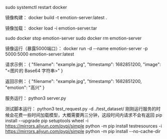 sudo systemctl restart docker

镜像构建：
docker build -t emotion-server:latest .

镜像加载：
docker load -i emotion-server.tar

sudo docker stop emotion-server
sudo docker rm emotion-server


镜像运行（暴露5000端口）：
docker run -d  --name emotion-server   -p 5000:5000   emotion-server:latest

请求示例：
{
  "filename": "example.jpg",
  "timestamp": 1682851200,
  "image": "<图片的 Base64 字符串>"
}

返回示例：
{
  "filename": "example.jpg",
  "timestamp": 1682851200,
  "emotion": "高兴"
}

服务运行：
python3 server.py

测试脚本运行：
python3 test_request.py -d ./test_dataset/
刚刚运行服务的时候会花费一些时间加载模型，大概需要两三分钟，这段时间内请求不会有返回
pip install --upgrade pip setuptools wheel -i https://mirrors.aliyun.com/pypi/simple
python -m pip install testresources -i https://mirrors.aliyun.com/pypi/simple
python -m pip install --no-cache-dir 